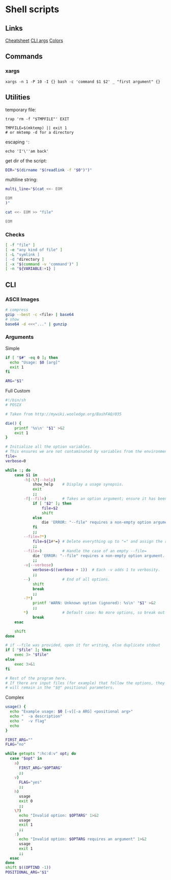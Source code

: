 Shell scripts
=============

Links
-----

[Cheatsheet](https://devhints.io/bash)
[CLI args](http://mywiki.wooledge.org/BashFAQ/035)
[Colors](https://misc.flogisoft.com/bash/tip_colors_and_formatting)

Commands
--------

### xargs

```
xargs -n 1 -P 10 -I {} bash -c 'command $1 $2' _ "first argument" {}
```


Utilities
---------

temporary file:
```
trap 'rm -f "$TMPFILE"' EXIT

TMPFILE=$(mktemp) || exit 1
# or mktemp -d for a directory
```

escaping `'`:

```
echo 'I'\''am back'
```

get dir of the script:

```bash
DIR="$(dirname "$(readlink -f "$0")")"
```

multiline string:
```bash
multi_line="$(cat <<- EOM

EOM
)"

cat <<- EOM >> "file"

EOM
```

### Checks

```bash
[ -f "file" ]
[ -e "any kind of file" ]
[ -L "symlink ]
[ -d "directory ]
[ -x "$(command -v 'command')" ]
[ -n "${VARIABLE:+1} ]
```

CLI
---

### ASCII Images

```bash
# compress
gzip --best -c <file> | base64
# show
base64 -d <<<"..." | gunzip
```

### Arguments

Simple

```bash
if [ "$#" -eq 0 ]; then
  echo "Usage: $0 [arg]"
  exit 1
fi

ARG="$1"
```

Full Custom

```bash
#!/bin/sh
# POSIX

# Taken from http://mywiki.wooledge.org/BashFAQ/035

die() {
    printf '%s\n' "$1" >&2
    exit 1
}

# Initialize all the option variables.
# This ensures we are not contaminated by variables from the environment.
file=
verbose=0

while :; do
    case $1 in
        -h|-\?|--help)
            show_help    # Display a usage synopsis.
            exit
            ;;
        -f|--file)       # Takes an option argument; ensure it has been specified.
            if [ "$2" ]; then
                file=$2
                shift
            else
                die 'ERROR: "--file" requires a non-empty option argument.'
            fi
            ;;
        --file=?*)
            file=${1#*=} # Delete everything up to "=" and assign the remainder.
            ;;
        --file=)         # Handle the case of an empty --file=
            die 'ERROR: "--file" requires a non-empty option argument.'
            ;;
        -v|--verbose)
            verbose=$((verbose + 1))  # Each -v adds 1 to verbosity.
            ;;
        --)              # End of all options.
            shift
            break
            ;;
        -?*)
            printf 'WARN: Unknown option (ignored): %s\n' "$1" >&2
            ;;
        *)               # Default case: No more options, so break out of the loop.
            break
    esac

    shift
done

# if --file was provided, open it for writing, else duplicate stdout
if [ "$file" ]; then
    exec 3> "$file"
else
    exec 3>&1
fi

# Rest of the program here.
# If there are input files (for example) that follow the options, they
# will remain in the "$@" positional parameters.
```

Complex

```bash
usage() {
  echo "Example usage: $0 [-v][-a ARG] <positional arg>"
  echo "  -a description"
  echo "  -v flag"
  echo
}

FIRST_ARG=""
FLAG="no"

while getopts ":hc:d:v" opt; do
  case "$opt" in
    a)
      FIRST_ARG="$OPTARG"
      ;;
    v)
      FLAG="yes"
      ;;
    h)
      usage
      exit 0
      ;;
    \?)
      echo "Invalid option: $OPTARG" 1>&2
      usage
      exit 1
      ;;
    :)
      echo "Invalid option: $OPTARG requires an argument" 1>&2
      usage
      exit 1
      ;;
  esac
done
shift $((OPTIND -1))
POSITIONAL_ARG="$1"
```

